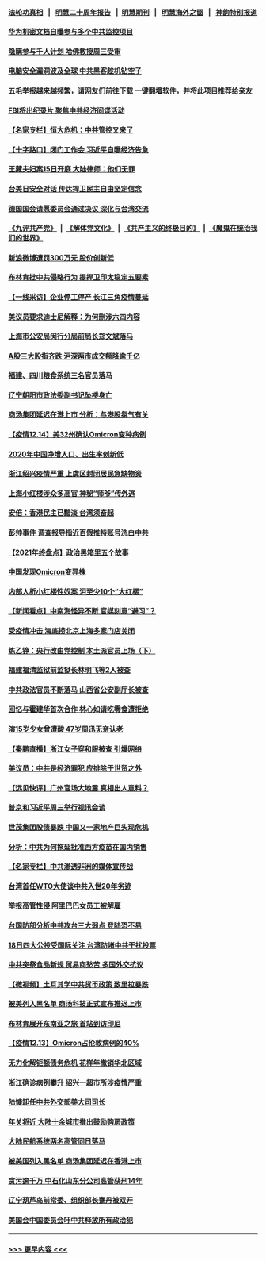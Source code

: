 #### [法轮功真相](https://github.com/gfw-breaker/truth/blob/master/README.md?t=0) &nbsp;&nbsp;|&nbsp;&nbsp; [明慧二十周年报告](https://github.com/gfw-breaker/mh-reports/blob/master/README.md?t=0) &nbsp;&nbsp;|&nbsp;&nbsp;[明慧期刊](https://github.com/gfw-breaker/mh-qikan) &nbsp;&nbsp;|&nbsp;&nbsp; [明慧海外之窗](https://github.com/gfw-breaker/mh-news/blob/master/README.md?t=0) &nbsp;&nbsp;|&nbsp;&nbsp; [神韵特别报道](https://github.com/gfw-breaker/mh-news/blob/master/shenyun.md?t=0)
#### [华为机密文档自曝参与多个中共监控项目](../pages/nsc413/n13437261.md?t=12150650) 
#### [隐瞒参与千人计划 哈佛教授周三受审](../pages/nsc413/n13437115.md?t=12150650) 
#### [电脑安全漏洞波及全球 中共黑客趁机钻空子](../pages/nsc413/n13436792.md?t=12150650) 
#### 五毛举报越来越频繁，请网友们前往下载 [一键翻墙软件](https://github.com/gfw-breaker/ssr-accounts)，并将此项目推荐给亲友
#### [FBI将出纪录片 聚焦中共经济间谍活动](../pages/nsc413/n13437182.md?t=12150650) 
#### [【名家专栏】恒大危机：中共管控又来了](../pages/nsc413/n13436785.md?t=12150650) 
#### [【十字路口】闭门工作会 习近平自曝经济告急](../pages/nsc413/n13436857.md?t=12150650) 
#### [王藏夫妇案15日开庭 大陆律师：他们无罪](../pages/nsc413/n13436485.md?t=12150650) 
#### [台美日安全对话 传达捍卫民主自由坚定信念](../pages/nsc413/n13436898.md?t=12150650) 
#### [德国国会请愿委员会通过决议 深化与台湾交流](../pages/nsc413/n13436439.md?t=12150650) 
#### [《九评共产党》](https://github.com/begood0513/9ping.md/blob/master/README.md) &nbsp;|&nbsp; [《解体党文化》](../../../../jtdwh.md/blob/master/README.md)  &nbsp;|&nbsp; [《共产主义的终极目的》](../../../../gczydzjmd.md/blob/master/README.md) &nbsp;|&nbsp; [《魔鬼在统治我们的世界》](../../../../mgztzwmdsj.md/blob/master/README.md) 
#### [新浪微博遭罚300万元 股价创新低](../pages/nsc413/n13436457.md?t=12150650) 
#### [布林肯批中共侵略行为 提捍卫印太稳定五要素](../pages/nsc413/n13436865.md?t=12150650) 
#### [【一线采访】企业停工停产 长江三角疫情蔓延](../pages/nsc413/n13436914.md?t=12150650) 
#### [美议员要求迪士尼解释：为何删涉六四内容](../pages/nsc413/n13436537.md?t=12150650) 
#### [上海市公安局闵行分局前局长郑文斌落马](../pages/nsc413/n13436563.md?t=12150650) 
#### [A股三大股指齐跌 沪深两市成交额降逾千亿](../pages/nsc413/n13436391.md?t=12150650) 
#### [福建、四川粮食系统三名官员落马](../pages/nsc413/n13436431.md?t=12150650) 
#### [辽宁朝阳市政法委副书记坠楼身亡](../pages/nsc413/n13436432.md?t=12150650) 
#### [商汤集团延迟在港上市 分析：与港股氛气有关](../pages/nsc413/n13435930.md?t=12150650) 
#### [【疫情12.14】美32州确认Omicron变种病例](../pages/nsc413/n13436106.md?t=12150650) 
#### [2020年中国净增人口、出生率创新低](../pages/nsc413/n13435814.md?t=12150650) 
#### [浙江绍兴疫情严重 上虞区封闭居民急缺物资](../pages/nsc413/n13435936.md?t=12150650) 
#### [上海小红楼涉众多高官 神秘“师爷”传外逃](../pages/nsc413/n13435545.md?t=12150650) 
#### [安倍：香港民主已黯淡 台湾须奋起](../pages/nsc413/n13435759.md?t=12150650) 
#### [彭帅事件 调查报导指近百假推特账号洗白中共](../pages/nsc413/n13436150.md?t=12150650) 
#### [【2021年终盘点】政治黑箱里五个故事](../pages/nsc413/n13433292.md?t=12150650) 
#### [中国发现Omicron变异株](../pages/nsc413/n13435641.md?t=12150650) 
#### [内部人析小红楼性奴案 沪至少10个“大红楼”](../pages/nsc413/n13436019.md?t=12150650) 
#### [【新闻看点】中南海怪异不断 官媒刻意“避习”？](../pages/nsc413/n13435263.md?t=12150650) 
#### [受疫情冲击 海底捞北京上海多家门店关闭](../pages/nsc413/n13435557.md?t=12150650) 
#### [练乙铮：央行改由党控制 本土派官员上场（下）](../pages/nsc413/n13433476.md?t=12150650) 
#### [福建福清监狱前监狱长林明飞等2人被查](../pages/nsc413/n13435665.md?t=12150650) 
#### [中共政法官员不断落马 山西省公安副厅长被查](../pages/nsc413/n13433306.md?t=12150650) 
#### [回忆与霍建华首次合作 林心如请吃零食遭拒绝](../pages/nsc413/n13435419.md?t=12150650) 
#### [演15岁少女曾遭酸 47岁周迅无奈认老](../pages/nsc413/n13435180.md?t=12150650) 
#### [【秦鹏直播】浙江女子穿和服被查 引爆网络](../pages/nsc413/n13435409.md?t=12150650) 
#### [美议员：中共是经济罪犯 应排除于世贸之外](../pages/nsc413/n13435358.md?t=12150650) 
#### [【远见快评】广州官场大地震 真相出人意料？](../pages/nsc413/n13435324.md?t=12150650) 
#### [普京和习近平周三举行视讯会谈](../pages/nsc413/n13435313.md?t=12150650) 
#### [世茂集团股债暴跌 中国又一家地产巨头现危机](../pages/nsc413/n13435125.md?t=12150650) 
#### [分析：中共为何拖延批准西方疫苗在国内销售](../pages/nsc413/n13435058.md?t=12150650) 
#### [【名家专栏】中共渗透非洲的媒体宣传战](../pages/nsc413/n13434593.md?t=12150650) 
#### [台湾首任WTO大使谈中共入世20年劣迹](../pages/nsc413/n13433019.md?t=12150650) 
#### [举报高管性侵 阿里巴巴女员工被解雇](../pages/nsc413/n13434901.md?t=12150650) 
#### [台国防部分析中共攻台三大弱点 登陆恐不易](../pages/nsc413/n13435013.md?t=12150650) 
#### [18日四大公投受国际关注 台湾防堵中共干扰投票](../pages/nsc413/n13433580.md?t=12150650) 
#### [中共突祭食品新规 贸易商愁苦 多国外交抗议](../pages/nsc413/n13434960.md?t=12150650) 
#### [【微视频】土耳其学中共货币政策 致里拉暴跌](../pages/nsc413/n13434631.md?t=12150650) 
#### [被美列入黑名单 商汤科技正式宣布推迟上市](../pages/nsc413/n13434699.md?t=12150650) 
#### [布林肯展开东南亚之旅 首站到访印尼](../pages/nsc413/n13434758.md?t=12150650) 
#### [【疫情12.13】Omicron占伦敦病例的40%](../pages/nsc413/n13434249.md?t=12150650) 
#### [无力化解钜额债务危机 花样年撤销华北区域](../pages/nsc413/n13431884.md?t=12150650) 
#### [浙江确诊病例攀升 绍兴一超市所涉疫情严重](../pages/nsc413/n13434205.md?t=12150650) 
#### [陆慷卸任中共外交部美大司司长](../pages/nsc413/n13434224.md?t=12150650) 
#### [年关将近 大陆十余城市推出鼓励购房政策](../pages/nsc413/n13434116.md?t=12150650) 
#### [大陆民航系统两名高管同日落马](../pages/nsc413/n13434183.md?t=12150650) 
#### [被美国列入黑名单 商汤集团延迟在香港上市](../pages/nsc413/n13433544.md?t=12150650) 
#### [贪污逾千万 中石化山东分公司高管获刑14年](../pages/nsc413/n13434085.md?t=12150650) 
#### [辽宁葫芦岛前常委、组织部长蹇丹被双开](../pages/nsc413/n13433993.md?t=12150650) 
#### [美国会中国委员会吁中共释放所有政治犯](../pages/nsc413/n13433220.md?t=12150650) 

----
#### [ >>> 更早内容 <<< ](../indexes/nsc413-earlier.md)
